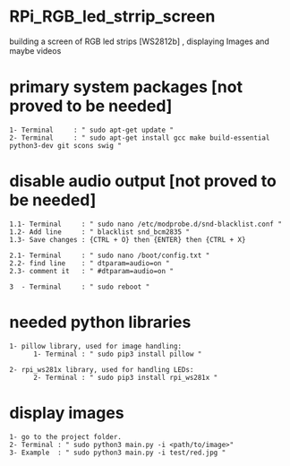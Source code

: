 # RPi_RGB_led_strrip_screen
building a screen of RGB led strips [WS2812b] , displaying Images and maybe videos

# primary system packages [not proved to be needed]
    1- Terminal     : " sudo apt-get update "
    2- Terminal     : " sudo apt-get install gcc make build-essential python3-dev git scons swig "

# disable audio output  [not proved to be needed]
    1.1- Terminal     : " sudo nano /etc/modprobe.d/snd-blacklist.conf "
    1.2- Add line     : " blacklist snd_bcm2835 "
    1.3- Save changes : {CTRL + O} then {ENTER} then {CTRL + X}

    2.1- Terminal     : " sudo nano /boot/config.txt "
    2.2- find line    : " dtparam=audio=on "
    2.3- comment it   : " #dtparam=audio=on "

    3  - Terminal     : " sudo reboot "

# needed python libraries
    1- pillow library, used for image handling:
          1- Terminal : " sudo pip3 install pillow "

    2- rpi_ws281x library, used for handling LEDs:
          2- Terminal : " sudo pip3 install rpi_ws281x "

# display images
    1- go to the project folder.
    2- Terminal : " sudo python3 main.py -i <path/to/image>"
    3- Example  : " sudo python3 main.py -i test/red.jpg "
